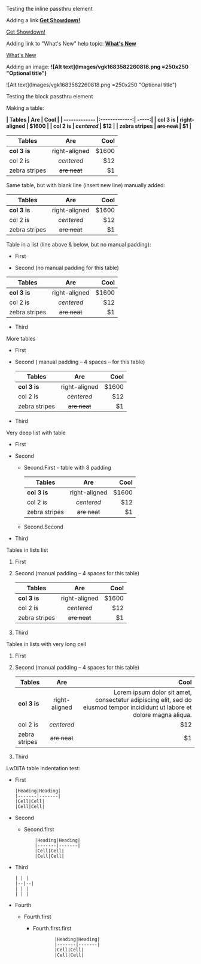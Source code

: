
Testing the inline passthru element

Adding a link:**[Get Showdown!](https://github.com/showdownjs/showdown)**

[Get Showdown!](https://github.com/showdownjs/showdown)

Adding link to "What's New" help topic: **[What's New](znv1689789992118.md)**

[What's New](znv1689789992118.md)

Adding an image: **![Alt text](Images/vgk1683582260818.png =250x250 "Optional title")**

![Alt text](Images/vgk1683582260818.png =250x250 "Optional title")

Testing the block passthru element

Making a table:

**| Tables | Are | Cool | | ------------- |:-------------:| -----:| | **col 3 is** | right-aligned | $1600 | | col 2 is | *centered* | $12 | | zebra stripes | ~~are neat~~ | $1 |**

| Tables        | Are           | Cool  |
| ------------- |:-------------:| -----:|
| **col 3 is**  | right-aligned | $1600 |
| col 2 is      | *centered*    |   $12 |
| zebra stripes | ~~are neat~~  |    $1 |

Same table, but with blank line (insert new line) manually added:


| Tables        | Are           | Cool  |
| ------------- |:-------------:| -----:|
| **col 3 is**  | right-aligned | $1600 |
| col 2 is      | *centered*    |   $12 |
| zebra stripes | ~~are neat~~  |    $1 |


Table in a list (line above & below, but no manual padding):

-   First

-   Second (no manual padding for this table)


| Tables        | Are           | Cool  |
| ------------- |:-------------:| -----:|
| **col 3 is**  | right-aligned | $1600 |
| col 2 is      | *centered*    |   $12 |
| zebra stripes | ~~are neat~~  |    $1 |


-   Third


More tables

-   First

-   Second ( manual padding – 4 spaces – for this table)


    | Tables        | Are           | Cool  |
    | ------------- |:-------------:| -----:|
    | **col 3 is**  | right-aligned | $1600 |
    | col 2 is      | *centered*    |   $12 |
    | zebra stripes | ~~are neat~~  |    $1 |


-   Third


Very deep list with table

-   First

-   Second

    -   Second.First - table with 8 padding


        | Tables        | Are           | Cool  |
        | ------------- |:-------------:| -----:|
        | **col 3 is**  | right-aligned | $1600 |
        | col 2 is      | *centered*    |   $12 |
        | zebra stripes | ~~are neat~~  |    $1 |


    -   Second.Second

-   Third


Tables in lists list

1.  First

1.  Second (manual padding – 4 spaces for this table)


    | Tables        | Are           | Cool  |
    | ------------- |:-------------:| -----:|
    | **col 3 is**  | right-aligned | $1600 |
    | col 2 is      | *centered*    |   $12 |
    | zebra stripes | ~~are neat~~  |    $1 |


1.  Third


Tables in lists with very long cell

1.  First

1.  Second (manual padding – 4 spaces for this table)


    | Tables        | Are           | Cool  |
    | ------------- |:-------------:| -----:|
    | **col 3 is**  | right-aligned | Lorem ipsum dolor sit amet, consectetur adipiscing elit, sed do eiusmod tempor incididunt ut labore et dolore magna aliqua. |
    | col 2 is      | *centered*    |   $12 |
    | zebra stripes | ~~are neat~~  |    $1 |


1.  Third


LwDITA table indentation test:

-   First

        |Heading|Heading|
        |-------|-------|
        |Cell|Cell|
        |Cell|Cell|
    

-   Second

    -   Second.first

                |Heading|Heading|
                |-------|-------|
                |Cell|Cell|
                |Cell|Cell|
        

-   Third

        | | |
        |--|--|
        | | |
        | | |
    

-   Fourth

    -   Fourth.first

        -   Fourth.first.first

                        |Heading|Heading|
                        |-------|-------|
                        |Cell|Cell|
                        |Cell|Cell|
            


